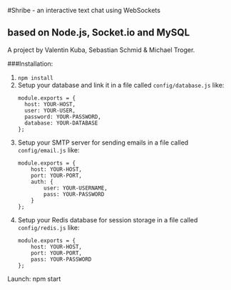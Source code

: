 #Shribe - an interactive text chat using WebSockets
## based on Node.js, Socket.io and MySQL

A project by Valentin Kuba, Sebastian Schmid & Michael Troger.

###Installation: 
1. `npm install`
2. Setup your database and link it in a file called `config/database.js` like:
    ```
    module.exports = {
      host: YOUR-HOST,
      user: YOUR-USER,
      password: YOUR-PASSWORD,
      database: YOUR-DATABASE
    };
    ```
3. Setup your SMTP server for sending emails in a file called `config/email.js` like:
    ```
    module.exports = {
        host: YOUR-HOST,
        port: YOUR-PORT,
        auth: {
            user: YOUR-USERNAME,
            pass: YOUR-PASSWORD
        }
    };
    ```
4. Setup your Redis database for session storage in a file called `config/redis.js` like:
    ```
    module.exports = {
        host: YOUR-HOST,
        port: YOUR-PORT,
        pass: YOUR-PASSWORD
    };
    ```

Launch: npm start
